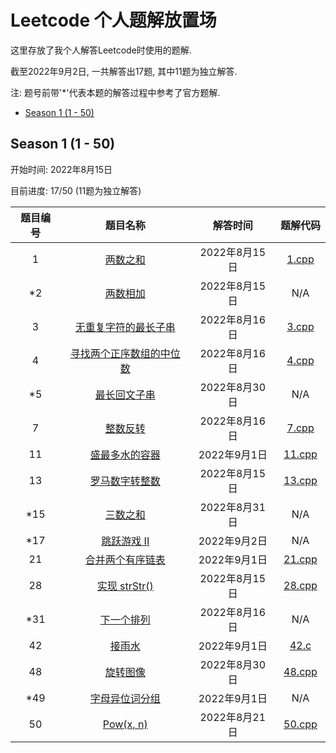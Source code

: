 # Leetcode 个人题解放置场

这里存放了我个人解答Leetcode时使用的题解.

截至2022年9月2日, 一共解答出17题, 其中11题为独立解答.

注: 题号前带'*'代表本题的解答过程中参考了官方题解.

- [Season 1 (1 - 50)](#Season-1-1-50)

## Season 1 (1 - 50)

开始时间: 2022年8月15日

目前进度: 17/50 (11题为独立解答)

| 题目编号 | 题目名称 | 解答时间 | 题解代码 |
| :-------: | :--------: | :-------: | :-------: |
| 1 | [两数之和](https://leetcode.com/problems/two-sum) | 2022年8月15日 | [1.cpp](https://github.com/icelter02/leetcode/blob/master/src/1.cpp) |
| \*2 | [两数相加](https://leetcode.com/problems/add-two-numbers) | 2022年8月15日 | N/A |
| 3 | [无重复字符的最长子串](https://leetcode.com/problems/longest-substring-without-repeating-characters) | 2022年8月16日 | [3.cpp](https://github.com/icelter02/leetcode/blob/master/src/3.cpp) |
| 4 | [寻找两个正序数组的中位数](https://leetcode.com/problems/median-of-two-sorted-arrays) | 2022年8月16日 | [4.cpp](https://github.com/icelter02/leetcode/blob/master/src/4.cpp) |
| \*5 | [最长回文子串](https://leetcode.com/problems/longest-palindromic-substring) | 2022年8月30日 | N/A |
| 7 | [整数反转](https://leetcode.com/problems/reverse-integer) | 2022年8月16日 | [7.cpp](https://github.com/icelter02/leetcode/blob/master/src/7.cpp) |
| 11 | [盛最多水的容器](https://leetcode.com/problems/container-with-most-water) | 2022年9月1日 | [11.cpp](https://github.com/icelter02/leetcode/blob/master/src/11.cpp) |
| 13 | [罗马数字转整数](https://leetcode.com/problems/roman-to-integer) | 2022年8月15日 | [13.cpp](https://github.com/icelter02/leetcode/blob/master/src/13.cpp) |
| \*15 | [三数之和](https://leetcode.com/problems/3sum) | 2022年8月31日 | N/A |
| \*17 | [跳跃游戏 II](https://leetcode.com/problems/jump-game-ii) | 2022年9月2日 | N/A |
| 21 | [合并两个有序链表](https://leetcode.com/problems/merge-two-sorted-lists) | 2022年9月1日 | [21.cpp](https://github.com/icelter02/leetcode/blob/master/src/21.cpp) |
| 28 | [实现 strStr()](https://leetcode.com/problems/implement-strstr) | 2022年8月15日 | [28.cpp](https://github.com/icelter02/leetcode/blob/master/src/28.cpp) |
| \*31 | [下一个排列](https://leetcode.com/problems/next-permutation) | 2022年8月16日 | N/A |
| 42 | [接雨水](https://leetcode.com/problems/trapping-rain-water) | 2022年9月1日 | [42.c](https://github.com/icelter02/leetcode/blob/master/src/42.c) |
| 48 | [旋转图像](https://leetcode.com/problems/rotate-image) | 2022年8月30日 | [48.cpp](https://github.com/icelter02/leetcode/blob/master/src/48.cpp) |
| \*49 | [字母异位词分组](https://leetcode.com/problems/group-anagrams) | 2022年9月1日 | N/A |
| 50 | [Pow(x, n)](https://leetcode.com/problems/powx-n) | 2022年8月21日 | [50.cpp](https://github.com/icelter02/leetcode/blob/master/src/50.cpp) |
